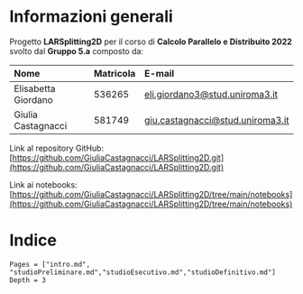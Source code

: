 # Informazioni generali

Progetto **LARSplitting2D** per il corso di **Calcolo Parallelo e Distribuito 2022** svolto dal **Gruppo 5.a** composto da:

| Nome| Matricola | E-mail |
|:---|:---|:---|
|Elisabetta Giordano|536265|eli.giordano3@stud.uniroma3.it|
|Giulia Castagnacci|581749|giu.castagnacci@stud.uniroma3.it|

Link al repository GitHub: [https://github.com/GiuliaCastagnacci/LARSplitting2D.git](https://github.com/GiuliaCastagnacci/LARSplitting2D.git)

Link ai notebooks: [https://github.com/GiuliaCastagnacci/LARSplitting2D/tree/main/notebooks](https://github.com/GiuliaCastagnacci/LARSplitting2D/tree/main/notebooks)

# Indice

```@contents
Pages = ["intro.md", "studioPreliminare.md","studioEsecutivo.md","studioDefinitivo.md"]
Depth = 3
```